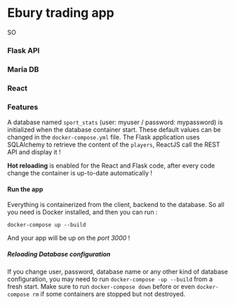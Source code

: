 # Ebury trading app
SO


### Flask API

### Maria DB

### React


### Features

A database named `sport_stats` (user: myuser / password: mypassword) is initialized when the database container start. 
These default values can be changed in the `docker-compose.yml` file.
The Flask application uses SQLAlchemy to retrieve the content of the `players`, ReactJS call the REST API and display it !

**Hot reloading** is enabled for the React and Flask code, after every code change the container is up-to-date automatically !

#### Run the app

Everything is containerized from the client, backend to the database. So all you need is Docker installed, and then you can run :

```
docker-compose up --build
```

And your app will be up on the *port 3000* !

##### Reloading Database configuration

If you change user, password, database name or any other kind of database configuration, you may need to run 
`docker-compose -up --build` from a fresh start. Make sure to run `docker-compose down` before or even `docker-compose rm` if some containers are stopped but not destroyed.